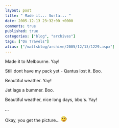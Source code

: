```yaml
---
layout: post
title: " Made it... Sorta... "
date: 2005-12-13 23:32:00 +0000
comments: true
published: true
categories: ["blog", "archives"]
tags: ["On Travels"]
alias: ["/mattsblog/archive/2005/12/13/1229.aspx"]
---
```

<!-- more -->

<P>Made it to Melbourne. Yay!</P>
 <P>Still dont have my pack yet - Qantus lost it. Boo.</P>
 <P>Beautiful weather. Yay!</P>
 <P>Jet lags a bummer. Boo.</P>
 <P>Beautiful weather, nice long days, bbq's. Yay!</P>
 <P>...</P>
 <P>Okay, you get the picture... <IMG alt=":)" class="emoticon" src="/images/emotions/emotion-1.gif" border=0></P>

